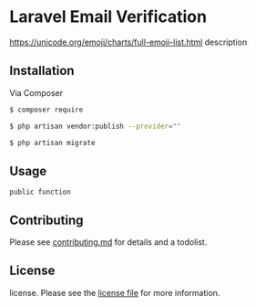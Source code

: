 # Laravel Email Verification

https://unicode.org/emoji/charts/full-emoji-list.html
description

## Installation

Via Composer

``` bash
$ composer require
```

``` bash
$ php artisan vendor:publish --provider=""
```

``` bash
$ php artisan migrate
```

## Usage

```
public function 

```

## Contributing

Please see [contributing.md](contributing.md) for details and a todolist.

## License

license. Please see the [license file](license.md) for more information.
